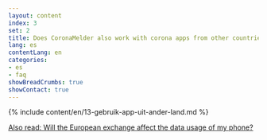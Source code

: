 ```yaml
---
layout: content
index: 3
set: 2
title: Does CoronaMelder also work with corona apps from other countries?
lang: es
contentLang: en
categories:
- es
- faq
showBreadCrumbs: true
showContact: true
---
```

{% include content/en/13-gebruik-app-uit-ander-land.md %}

[Also read: Will the European exchange affect the data usage of my phone?](/es/faq/38-heeft-de-europese-uitwisseling-gevolgen-voor-het-dataverbruik-van-mijn-telefoon/)
